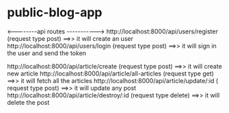 # public-blog-app

<--------api routes ----------->
http://localhost:8000/api/users/register (request type post)  ==>> it will create an user
http://localhost:8000/api/users/login  (request type post) ==>> it will sign in the user and send the token

http://localhost:8000/api/article/create  (request type post) ==>> it will create new article
http://localhost:8000/api/article/all-articles (request type get) ==>> it will fetch all the articles
http://localhost:8000/api/article/update/:id ( request type post) ==>> it will update any post
http://localhost:8000/api/article/destroy/:id (request type delete) ==>> it will delete the post